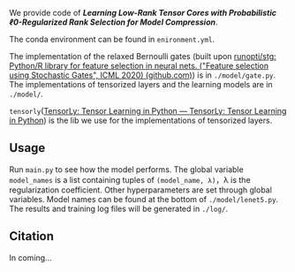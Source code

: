 We provide code of ***Learning Low-Rank Tensor Cores with Probabilistic ℓ0-Regularized
Rank Selection for Model Compression***.

The conda environment can be found in `enironment.yml`.

The implementation of the relaxed Bernoulli gates (built upon [runopti/stg: Python/R library for feature selection in neural nets. ("Feature selection using Stochastic Gates", ICML 2020) (github.com)](https://github.com/runopti/stg)) is in `./model/gate.py`. The implementations of tensorized layers and the learning models are in `./model/`.

`tensorly`([TensorLy: Tensor Learning in Python — TensorLy: Tensor Learning in Python](https://tensorly.org/dev/index.html)) is the lib we use for the implementations of tensorized layers.

## Usage

Run `main.py` to see how the model performs. The global variable `model_names` is a list containing tuples of `(model_name, λ)`，λ is the regularization coefficient. Other hyperparameters are set through global variables. Model names can be found at the bottom of `./model/lenet5.py`.  The results and training log files will be generated in `./log/`.


## Citation
In coming...